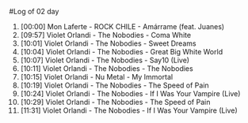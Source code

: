#Log of 02 day

1. [00:00] Mon Laferte - ROCK CHILE - Amárrame (feat. Juanes)
1. [09:57] Violet Orlandi - The Nobodies - Coma White
1. [10:01] Violet Orlandi - The Nobodies - Sweet Dreams
1. [10:04] Violet Orlandi - The Nobodies - Great Big White World
1. [10:07] Violet Orlandi - The Nobodies - Say10 (Live)
1. [10:11] Violet Orlandi - The Nobodies - The Nobodies
1. [10:15] Violet Orlandi - Nu Metal - My Immortal
1. [10:19] Violet Orlandi - The Nobodies - The Speed of Pain
1. [10:24] Violet Orlandi - The Nobodies - If I Was Your Vampire (Live)
1. [10:29] Violet Orlandi - The Nobodies - The Speed of Pain
1. [11:31] Violet Orlandi - The Nobodies - If I Was Your Vampire (Live)

